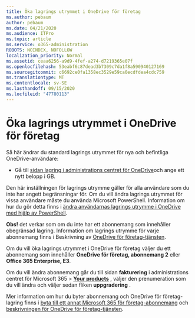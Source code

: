 ```yaml
---
title: Öka lagrings utrymmet i OneDrive för företag
ms.author: pebaum
author: pebaum
ms.date: 04/21/2020
ms.audience: ITPro
ms.topic: article
ms.service: o365-administration
ROBOTS: NOINDEX, NOFOLLOW
localization_priority: Normal
ms.assetid: ceaa6256-a9d9-4fef-a274-d7219365e07f
ms.openlocfilehash: 53eabf6c87dead3b7309c7da1f8a590940127169
ms.sourcegitcommit: c6692ce0fa1358ec3529e59ca0ecdfdea4cdc759
ms.translationtype: MT
ms.contentlocale: sv-SE
ms.lasthandoff: 09/15/2020
ms.locfileid: "47780113"
---
```

# <a name="how-to-increase-storage-in-onedrive-for-business"></a>Öka lagrings utrymmet i OneDrive för företag

Så här ändrar du standard lagrings utrymmet för nya och befintliga OneDrive-användare:
  
- Gå till [sidan lagring i administrations centret för OneDrive](https://admin.onedrive.com/?v=StorageSettings)och ange ett nytt belopp i GB.

Den här inställningen för lagrings utrymme gäller för alla användare som du inte har angett begränsningar för. Om du vill ändra lagrings utrymmet för vissa användare måste du använda Microsoft PowerShell. Information om hur du gör detta finns i [ändra användarnas lagrings utrymme i OneDrive med hjälp av PowerShell](https://go.microsoft.com/fwlink/?linkid=866402).

**Obs!** det verkar som om du inte har ett abonnemang som innehåller obegränsad lagring. Information om lagrings utrymme för varje abonnemang finns i Beskrivning av [OneDrive för företag-tjänsten](https://go.microsoft.com/fwlink/p/?LinkID=826071).
  
Om du vill öka lagrings utrymmet i OneDrive för företag väljer du ett abonnemang som innehåller **OneDrive för företag, abonnemang 2** eller **Office 365 Enterprise, E3**. 
  
Om du vill ändra abonnemang går du till sidan **fakturering** i administrations centret för Microsoft 365 \> **[Your products](https://go.microsoft.com/fwlink/p/?linkid=842054)** , väljer den prenumeration som du vill ändra och väljer sedan fliken **uppgradering** .
  
Mer information om hur du byter abonnemang och OneDrive för företag-lagring finns i [byta till ett annat Microsoft 365 för företag-abonnemang](https://go.microsoft.com/fwlink/?LinkId=2031117) och [beskrivningen för OneDrive för företag-tjänsten](https://go.microsoft.com/fwlink/p/?LinkId-2031122).